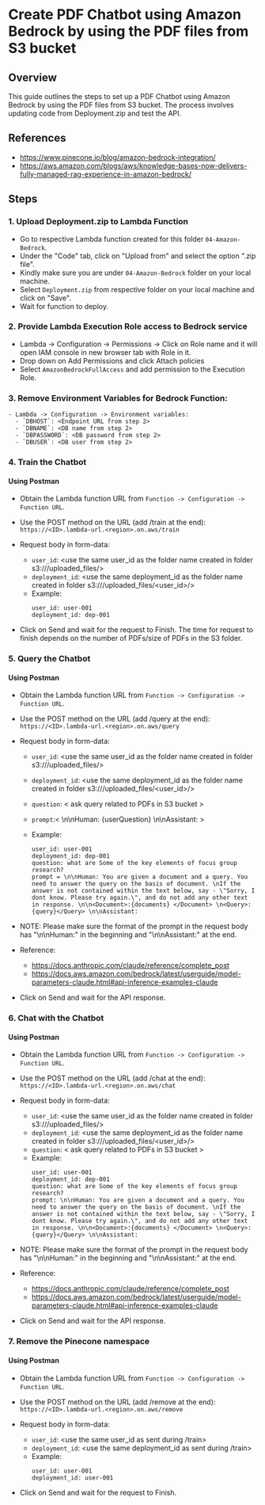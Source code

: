 # Create PDF Chatbot using Amazon Bedrock by using the PDF files from S3 bucket

## Overview

This guide outlines the steps to set up a PDF Chatbot using Amazon Bedrock by using the PDF files from S3 bucket. The process involves updating code from Deployment.zip and test the API.

## References
- https://www.pinecone.io/blog/amazon-bedrock-integration/
- https://aws.amazon.com/blogs/aws/knowledge-bases-now-delivers-fully-managed-rag-experience-in-amazon-bedrock/ 

## Steps

### 1. Upload Deployment.zip to Lambda Function

- Go to respective Lambda function created for this folder `04-Amazon-Bedrock`.
- Under the "Code" tab, click on "Upload from" and select the option ".zip file".
- Kindly make sure you are under `04-Amazon-Bedrock` folder on your local machine.
- Select `Deployment.zip` from respective folder on your local machine and click on "Save". 
- Wait for function to deploy.

### 2. Provide Lambda Execution Role access to Bedrock service

- Lambda -> Configuration -> Permissions -> Click on Role name and it will open IAM console in new browser tab with Role in it.
- Drop down on Add Permissions and click Attach policies
- Select `AmazonBedrockFullAccess` and add permission to the Execution Role.

### 3. Remove Environment Variables for Bedrock Function:
    - Lambda -> Configuration -> Environment variables:
      - `DBHOST`: <Endpoint URL from step 2>
      - `DBNAME`: <DB name from step 2>
      - `DBPASSWORD`: <DB password from step 2>
      - `DBUSER`: <DB user from step 2>

### 4. Train the Chatbot

#### Using Postman

- Obtain the Lambda function URL from `Function -> Configuration -> Function URL`.

- Use the POST method on the URL (add /train at the end): `https://<ID>.lambda-url.<region>.on.aws/train`

- Request body in form-data:
   - `user_id`: <use the same user_id as the folder name created in folder s3://<bucket-name>/uploaded_files/>
   - `deployment_id`: <use the same deployment_id as the folder name created in folder s3://<bucket-name>/uploaded_files/<user_id>/>
   - Example:
        ```
        user_id: user-001
        deployment_id: dep-001
        ```

- Click on Send and wait for the request to Finish. The time for request to finish depends on the number of PDFs/size of PDFs in the S3 folder.

### 5. Query the Chatbot

#### Using Postman

- Obtain the Lambda function URL from `Function -> Configuration -> Function URL`.

- Use the POST method on the URL (add /query at the end): `https://<ID>.lambda-url.<region>.on.aws/query`

- Request body in form-data:
   - `user_id`: <use the same user_id as the folder name created in folder s3://<bucket-name>/uploaded_files/>
   - `deployment_id`: <use the same deployment_id as the folder name created in folder s3://<bucket-name>/uploaded_files/<user_id>/>
   - `question`: < ask query related to PDFs in S3 bucket >
   - `prompt`:< \n\nHuman: {userQuestion} \n\nAssistant: >

   - Example:
        ```
        user_id: user-001
        deployment_id: dep-001
        question: what are Some of the key elements of focus group research? 
        prompt = \n\nHuman: You are given a document and a query. You need to answer the query on the basis of document. \nIf the answer is not contained within the text below, say - \"Sorry, I dont know. Please try again.\", and do not add any other text in response. \n\n<Document>:{documents} </Document> \n<Query>: {query}</Query> \n\nAssistant:

        ```
- NOTE: Please make sure the format of the prompt in the request body has "\n\nHuman:" in the beginning and "\n\nAssistant:" at the end.
- Reference: 
   - https://docs.anthropic.com/claude/reference/complete_post 
   - https://docs.aws.amazon.com/bedrock/latest/userguide/model-parameters-claude.html#api-inference-examples-claude

        
- Click on Send and wait for the API response.

### 6. Chat with the Chatbot

#### Using Postman

- Obtain the Lambda function URL from `Function -> Configuration -> Function URL`.

- Use the POST method on the URL (add /chat at the end): `https://<ID>.lambda-url.<region>.on.aws/chat`

- Request body in form-data:
   - `user_id`: <use the same user_id as the folder name created in folder s3://<bucket-name>/uploaded_files/>
   - `deployment_id`: <use the same deployment_id as the folder name created in folder s3://<bucket-name>/uploaded_files/<user_id>/>
   - `question`: < ask query related to PDFs in S3 bucket >
   - Example:
        ```
        user_id: user-001
        deployment_id: dep-001
        question: what are Some of the key elements of focus group research? 
        prompt: \n\nHuman: You are given a document and a query. You need to answer the query on the basis of document. \nIf the answer is not contained within the text below, say - \"Sorry, I dont know. Please try again.\", and do not add any other text in response. \n\n<Document>:{documents} </Document> \n<Query>: {query}</Query> \n\nAssistant:
        ```
        
- NOTE: Please make sure the format of the prompt in the request body has "\n\nHuman:" in the beginning and "\n\nAssistant:" at the end.
- Reference: 
   - https://docs.anthropic.com/claude/reference/complete_post 
   - https://docs.aws.amazon.com/bedrock/latest/userguide/model-parameters-claude.html#api-inference-examples-claude

- Click on Send and wait for the API response.

### 7. Remove the Pinecone namespace

#### Using Postman

- Obtain the Lambda function URL from `Function -> Configuration -> Function URL`.

- Use the POST method on the URL (add /remove at the end): `https://<ID>.lambda-url.<region>.on.aws/remove`

- Request body in form-data:
   - `user_id`: <use the same user_id as sent during /train>
   - `deployment_id`: <use the same deployment_id as sent during /train>
   - Example:
        ```
        user_id: user-001
        deployment_id: user-001
        ```

- Click on Send and wait for the request to Finish.